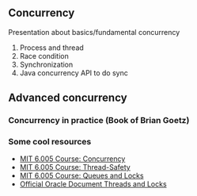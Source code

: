 ## Concurrency
Presentation about basics/fundamental concurrency

1. Process and thread
2. Race condition
3. Synchronization
4. Java concurrency API to do sync

## Advanced concurrency
### Concurrency in practice (Book of Brian Goetz)

### Some cool resources
* [MIT 6.005 Course: Concurrency](http://web.mit.edu/6.005/www/fa14/classes/17-concurrency/)
* [MIT 6.005 Course: Thread-Safety](http://web.mit.edu/6.005/www/fa14/classes/18-thread-safety/)
* [MIT 6.005 Course: Queues and Locks](http://web.mit.edu/6.005/www/fa14/classes/20-queues-locks/)
* [Official Oracle Document Threads and Locks](https://docs.oracle.com/javase/specs/jls/se7/html/jls-17.html)
